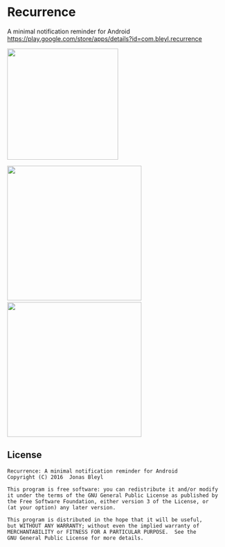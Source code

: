 # Recurrence
A minimal notification reminder for Android  
https://play.google.com/store/apps/details?id=com.bleyl.recurrence

<img src="https://raw.githubusercontent.com/JonasBleyl/Recurrence/master/app/src/main/ic_launcher-web.png" width="256">

<img src="https://lh3.googleusercontent.com/WlWqY_GJ_s3Ismcz6uxzzWDgikRix_71uzh-2vy8o02JVkPdXpyzMw2DVKpOQl9e-I8=h2000" width="310">　　<img src="https://lh3.googleusercontent.com/QPJtO4Q9383FzQwh4B-IgLJNFZ2ac_3wEKH9bUgtQhdK6_mcSIgJwQjp1xI1zD_uZ4E2=h2000" width="310">


License
-------

    Recurrence: A minimal notification reminder for Android
    Copyright (C) 2016  Jonas Bleyl

    This program is free software: you can redistribute it and/or modify
    it under the terms of the GNU General Public License as published by
    the Free Software Foundation, either version 3 of the License, or
    (at your option) any later version.

    This program is distributed in the hope that it will be useful,
    but WITHOUT ANY WARRANTY; without even the implied warranty of
    MERCHANTABILITY or FITNESS FOR A PARTICULAR PURPOSE.  See the
    GNU General Public License for more details.
